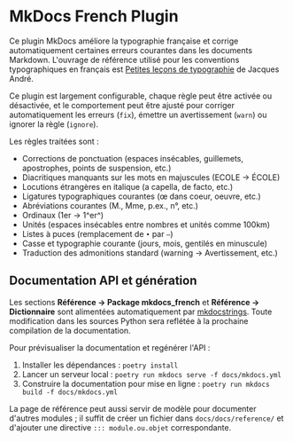 # MkDocs French Plugin

Ce plugin MkDocs améliore la typographie française et corrige automatiquement certaines erreurs courantes dans les documents Markdown. L'ouvrage de référence utilisé pour les conventions typographiques en français est [Petites leçons de typographie](https://jacques-andre.fr/faqtypo/lessons.pdf) de Jacques André.

Ce plugin est largement configurable, chaque règle peut être activée ou désactivée, et le comportement peut être ajusté pour corriger automatiquement les erreurs (`fix`), émettre un avertissement (`warn`) ou ignorer la règle (`ignore`).

Les règles traitées sont :

- Corrections de ponctuation (espaces insécables, guillemets, apostrophes, points de suspension, etc.)
- Diacritiques manquants sur les mots en majuscules (<span>ECOLE</span> → ÉCOLE)
- Locutions étrangères en italique (a capella, de facto, etc.)
- Ligatures typographiques courantes (œ dans coeur, oeuvre, etc.)
- Abréviations courantes (M., Mme, p.ex., n°, etc.)
- Ordinaux (<span>1er</span> → 1^er^)
- Unités (espaces insécables entre nombres et unités comme 100km)
- Listes à puces (remplacement de `•` par `–`)
- Casse et typographie courante (jours, mois, gentilés en minuscule)
- Traduction des admonitions standard (warning → Avertissement, etc.)

## Documentation API et génération

Les sections **Référence → Package mkdocs_french** et **Référence → Dictionnaire** sont alimentées automatiquement par [mkdocstrings](https://mkdocstrings.github.io/). Toute modification dans les sources Python sera reflétée à la prochaine compilation de la documentation.

Pour prévisualiser la documentation et regénérer l'API :

1. Installer les dépendances : `poetry install`
2. Lancer un serveur local : `poetry run mkdocs serve -f docs/mkdocs.yml`
3. Construire la documentation pour mise en ligne : `poetry run mkdocs build -f docs/mkdocs.yml`

La page de référence peut aussi servir de modèle pour documenter d'autres modules ; il suffit de créer un fichier dans `docs/docs/reference/` et d'ajouter une directive `::: module.ou.objet` correspondante.

